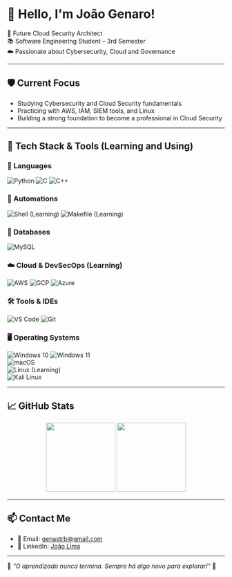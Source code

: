 
# 👋 Hello, I'm João Genaro!

🎯 Future Cloud Security Architect  
📚 Software Engineering Student – 3rd Semester  
☁️ Passionate about Cybersecurity, Cloud and Governance  

---

## 🛡️ Current Focus
- Studying Cybersecurity and Cloud Security fundamentals  
- Practicing with AWS, IAM, SIEM tools, and Linux  
- Building a strong foundation to become a professional in Cloud Security  

---

## 🚀 Tech Stack & Tools (Learning and Using)

### 🧠 Languages
![Python](https://img.shields.io/badge/Python-3670A0?style=for-the-badge&logo=python&logoColor=ffdd54)
![C](https://img.shields.io/badge/C-00599C?style=for-the-badge&logo=c&logoColor=white)
![C++](https://img.shields.io/badge/C++-00599C?style=for-the-badge&logo=c%2B%2B&logoColor=white)

### 🤖 Automations
![Shell (Learning)](https://img.shields.io/badge/Shell%20(Learning)-121011?style=for-the-badge&logo=gnu-bash&logoColor=white)
![Makefile (Learning)](https://img.shields.io/badge/Makefile%20(Learning)-FF8800?style=for-the-badge&logo=cmake&logoColor=white)

### 💾 Databases
![MySQL](https://img.shields.io/badge/MySQL-4479A1?style=for-the-badge&logo=mysql&logoColor=white)

### ☁️ Cloud & DevSecOps (Learning)
![AWS](https://img.shields.io/badge/AWS-FF9900?style=for-the-badge&logo=amazonaws&logoColor=white)
![GCP](https://img.shields.io/badge/GCP-4285F4?style=for-the-badge&logo=googlecloud&logoColor=white)
![Azure](https://img.shields.io/badge/Azure-0078D4?style=for-the-badge&logo=microsoftazure&logoColor=white)



### 🛠️ Tools & IDEs
![VS Code](https://img.shields.io/badge/VSCode-007ACC?style=for-the-badge&logo=visual-studio-code&logoColor=white)
![Git](https://img.shields.io/badge/Git-F05032?style=for-the-badge&logo=git&logoColor=white)

### 🖥️ Operating Systems  
![Windows 10](https://img.shields.io/badge/Windows%2010-0078D6?style=for-the-badge&logo=windows&logoColor=white)
![Windows 11](https://img.shields.io/badge/Windows%2011-0078D6?style=for-the-badge&logo=windows&logoColor=white)<br>
![macOS](https://img.shields.io/badge/macOS-000000?style=for-the-badge&logo=apple&logoColor=white)<br>
![Linux (Learning)](https://img.shields.io/badge/Linux%20(Learning)-FCC624?style=for-the-badge&logo=linux&logoColor=black)<br>
![Kali Linux](https://img.shields.io/badge/Kali%20Linux-557C94?style=for-the-badge&logo=kalilinux&logoColor=white)

---

## 📈 GitHub Stats

<p align="center">
  <img height="160em" src="https://github-readme-stats.vercel.app/api?username=joaogenaro11&show_icons=true&theme=radical"/>
  <img height="160em" src="https://github-readme-stats.vercel.app/api/top-langs/?username=joaogenaro11&layout=compact&theme=radical"/>
</p>

---

## 📫 Contact Me

- 📧 Email: genastrb@gmail.com  
- 💼 LinkedIn: [João Lima](https://www.linkedin.com/in/joão-lima/)  

---

🧠 *"O aprendizado nunca termina. Sempre há algo novo para explorar!"* 🚀
